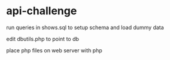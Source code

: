 # api-challenge

run queries in shows.sql to setup schema and load dummy data

edit dbutils.php to point to db

place php files on web server with php
